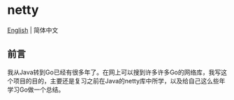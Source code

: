 # netty

[English](README.md) | 简体中文

## 前言

我从Java转到Go已经有很多年了。在网上可以搜到许多许多Go的网络库，我写这个项目的目的，主要还是复习之前在Java的netty库中所学，以及给自己这么些年学习Go做一个总结。
